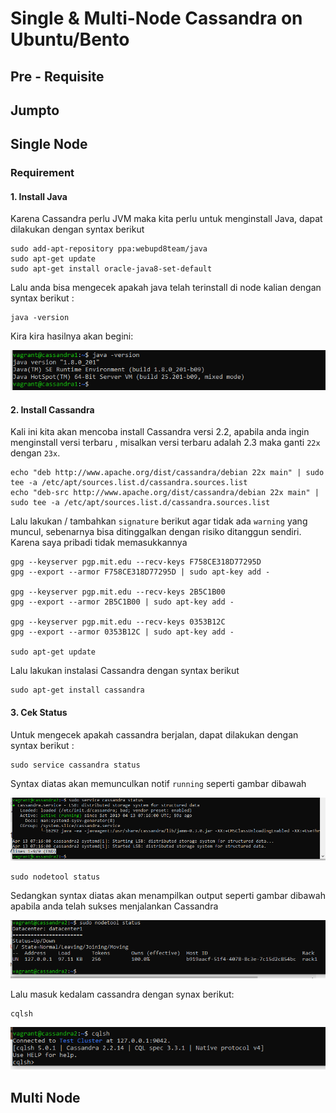 # Single & Multi-Node Cassandra on Ubuntu/Bento

## Pre - Requisite

## Jumpto

## Single Node
### Requirement
#### 1. Install Java
Karena Cassandra perlu JVM maka kita perlu untuk menginstall Java, dapat dilakukan dengan syntax berikut
```
sudo add-apt-repository ppa:webupd8team/java
sudo apt-get update
sudo apt-get install oracle-java8-set-default
```
Lalu anda bisa mengecek apakah java telah terinstall di node kalian dengan syntax berikut :
```
java -version
```
Kira kira hasilnya akan begini:

![Jre Installed](https://github.com/abaar/cassandra/blob/master/screenshoot/jre%20installed.PNG)


#### 2. Install Cassandra
Kali ini kita akan mencoba install Cassandra versi 2.2, apabila anda ingin menginstall versi terbaru , misalkan versi terbaru adalah 2.3 maka ganti `22x` dengan `23x`.
```
echo "deb http://www.apache.org/dist/cassandra/debian 22x main" | sudo tee -a /etc/apt/sources.list.d/cassandra.sources.list
echo "deb-src http://www.apache.org/dist/cassandra/debian 22x main" | sudo tee -a /etc/apt/sources.list.d/cassandra.sources.list
```
Lalu lakukan / tambahkan `signature` berikut agar tidak ada `warning` yang muncul, sebenarnya bisa ditinggalkan dengan risiko ditanggun sendiri. Karena saya pribadi tidak memasukkannya
```
gpg --keyserver pgp.mit.edu --recv-keys F758CE318D77295D
gpg --export --armor F758CE318D77295D | sudo apt-key add -

gpg --keyserver pgp.mit.edu --recv-keys 2B5C1B00
gpg --export --armor 2B5C1B00 | sudo apt-key add -

gpg --keyserver pgp.mit.edu --recv-keys 0353B12C
gpg --export --armor 0353B12C | sudo apt-key add -

sudo apt-get update
```
Lalu lakukan instalasi Cassandra dengan syntax berikut
```
sudo apt-get install cassandra
```

#### 3. Cek Status
Untuk mengecek apakah cassandra berjalan, dapat dilakukan dengan syntax berikut :
```
sudo service cassandra status
```
Syntax diatas akan memunculkan notif `running` seperti gambar dibawah

![Cassandra Running](https://github.com/abaar/cassandra/blob/master/screenshoot/cassandra%20running.PNG)

```
sudo nodetool status
```
Sedangkan syntax diatas akan menampilkan output seperti gambar dibawah apabila anda telah sukses menjalankan Cassandra

![Nodetool Status](https://github.com/abaar/cassandra/blob/master/screenshoot/cassandra%20nodetool-connected.PNG)

Lalu masuk kedalam cassandra dengan synax berikut:
```
cqlsh
```

![Connected to Cassandra](https://github.com/abaar/cassandra/blob/master/screenshoot/cassandra%20cluster-connected.PNG)


## Multi Node

